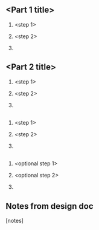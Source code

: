 <introduction paragraph>

## <Part 1 title>

<introduction paragraph>

1. <step 1>

1. <step 2>

1. <step n>

## <Part 2 title>

<introduction paragraph>

1. <step 1>

1. <step 2>

1. <step n>

## <Part n title>

<introduction paragraph>

1. <step 1>

1. <step 2>

1. <step n>

## <Result part title>

<introduction paragraph>

1. <optional step 1>

1. <optional step 2>

1. <optional step n>


## Notes from design doc
[notes]